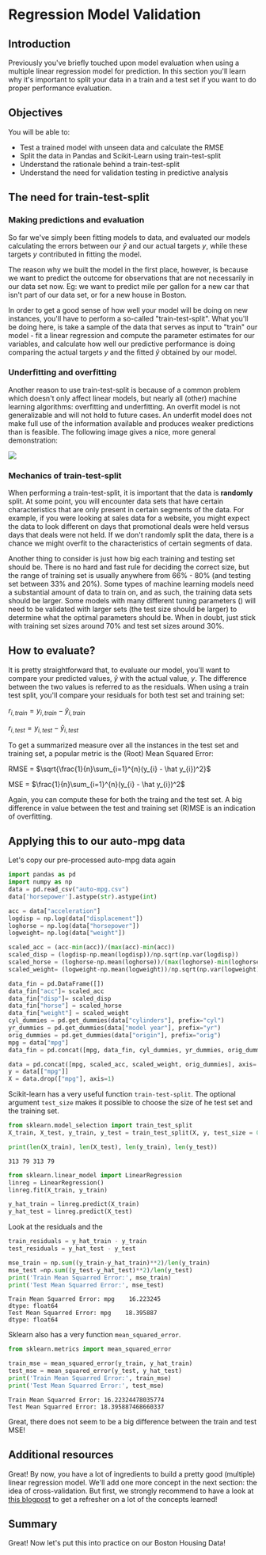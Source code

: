 
# Regression Model Validation

## Introduction

Previously you've briefly touched upon model evaluation when using a multiple linear regression model for prediction. In this section you'll learn why it's important to split your data in a train and a test set if you want to do proper performance evaluation.

## Objectives

You will be able to:
- Test a trained model with unseen data and calculate the RMSE
- Split the data in Pandas and Scikit-Learn using train-test-split
- Understand the rationale behind a train-test-split
- Understand the need for validation testing in predictive analysis

## The need for train-test-split

### Making predictions and evaluation

So far we've simply been fitting models to data, and evaluated our models calculating the errors between our $\hat y$ and our actual targets $y$, while these targets $y$ contributed in fitting the model.

The reason why we built the model in the first place, however, is because we want to predict the outcome for observations that are not necessarily in our data set now. Eg: we want to predict mile per gallon for a new car that isn't part of our data set, or for a new house in Boston.

In order to get a good sense of how well your model will be doing on new instances, you'll have to perform a so-called "train-test-split". What you'll be doing here, is take a sample of the data that serves as input to "train" our model - fit a linear regression and compute the parameter estimates for our variables, and calculate how well our predictive performance is doing comparing the actual targets $y$ and the fitted $\hat y$ obtained by our model.

### Underfitting and overfitting

Another reason to use train-test-split is because of a common problem which doesn't only affect linear models, but nearly all (other) machine learning algorithms: overfitting and underfitting. An overfit model is not generalizable and will not hold to future cases. An underfit model does not make full use of the information available and produces weaker predictions than is feasible. The following image gives a nice, more general demonstration:

<img src='./images/new_overfit_underfit.png'>

### Mechanics of train-test-split
When performing a train-test-split, it is important that the data is **randomly** split. At some point, you will encounter data sets that have certain characteristics that are only present in certain segments of the data. For example, if you were looking at sales data for a website, you might expect the data to look different on days that promotional deals were held versus days that deals were not held. If we don't randomly split the data, there is a chance we might overfit to the characteristics of certain segments of data.

Another thing to consider is just how big each training and testing set should be. There is no hard and fast rule for deciding the correct size, but the range of training set is usually anywhere from 66% - 80% (and testing set between 33% and 20%). Some types of machine learning models need a substantial amount of data to train on, and as such, the training data sets should be larger. Some models with many different tuning parameters () will need to be validated with larger sets (the test size should be larger) to determine what the optimal parameters should be. When in doubt, just stick with training set sizes around 70% and test set sizes around 30%.

## How to evaluate?

It is pretty straightforward that, to evaluate our model, you'll want to compare your predicted values, $\hat y$ with the actual value, $y$. The difference between the two values is referred to as the residuals. When using a train test split, you'll compare your residuals for both test set and training set:

$r_{i,train} = y_{i,train} - \hat y_{i,train}$ 

$r_{i,test} = y_{i,test} - \hat y_{i,test}$ 

To get a summarized measure over all the instances in the test set and training set, a popular metric is the (Root) Mean Squared Error:

RMSE = $\sqrt{\frac{1}{n}\sum_{i=1}^{n}(y_{i} - \hat y_{i})^2}$

MSE = $\frac{1}{n}\sum_{i=1}^{n}(y_{i} - \hat y_{i})^2$

Again, you can compute these for both the traing and the test set. A big difference in value between the test and training set (R)MSE is an indication of overfitting.

## Applying this to our auto-mpg data

Let's copy our pre-processed auto-mpg data again


```python
import pandas as pd
import numpy as np
data = pd.read_csv("auto-mpg.csv") 
data['horsepower'].astype(str).astype(int)

acc = data["acceleration"]
logdisp = np.log(data["displacement"])
loghorse = np.log(data["horsepower"])
logweight= np.log(data["weight"])

scaled_acc = (acc-min(acc))/(max(acc)-min(acc))	
scaled_disp = (logdisp-np.mean(logdisp))/np.sqrt(np.var(logdisp))
scaled_horse = (loghorse-np.mean(loghorse))/(max(loghorse)-min(loghorse))
scaled_weight= (logweight-np.mean(logweight))/np.sqrt(np.var(logweight))

data_fin = pd.DataFrame([])
data_fin["acc"]= scaled_acc
data_fin["disp"]= scaled_disp
data_fin["horse"] = scaled_horse
data_fin["weight"] = scaled_weight
cyl_dummies = pd.get_dummies(data["cylinders"], prefix="cyl")
yr_dummies = pd.get_dummies(data["model year"], prefix="yr")
orig_dummies = pd.get_dummies(data["origin"], prefix="orig")
mpg = data["mpg"]
data_fin = pd.concat([mpg, data_fin, cyl_dummies, yr_dummies, orig_dummies], axis=1)
```


```python
data = pd.concat([mpg, scaled_acc, scaled_weight, orig_dummies], axis= 1)
y = data[["mpg"]]
X = data.drop(["mpg"], axis=1)
```

Scikit-learn has a very useful function `train-test-split`. The optional argument `test_size` makes it possible to choose the size of he test set and the training set.


```python
from sklearn.model_selection import train_test_split
X_train, X_test, y_train, y_test = train_test_split(X, y, test_size = 0.2)
```


```python
print(len(X_train), len(X_test), len(y_train), len(y_test))
```

    313 79 313 79



```python
from sklearn.linear_model import LinearRegression
linreg = LinearRegression()
linreg.fit(X_train, y_train)

y_hat_train = linreg.predict(X_train)
y_hat_test = linreg.predict(X_test)
```

Look at the residuals and the 


```python
train_residuals = y_hat_train - y_train
test_residuals = y_hat_test - y_test
```


```python
mse_train = np.sum((y_train-y_hat_train)**2)/len(y_train)
mse_test =np.sum((y_test-y_hat_test)**2)/len(y_test)
print('Train Mean Squarred Error:', mse_train)
print('Test Mean Squarred Error:', mse_test)
```

    Train Mean Squarred Error: mpg    16.223245
    dtype: float64
    Test Mean Squarred Error: mpg    18.395887
    dtype: float64


Sklearn also has a very function `mean_squared_error`.


```python
from sklearn.metrics import mean_squared_error

train_mse = mean_squared_error(y_train, y_hat_train)
test_mse = mean_squared_error(y_test, y_hat_test)
print('Train Mean Squarred Error:', train_mse)
print('Test Mean Squarred Error:', test_mse)
```

    Train Mean Squarred Error: 16.22324478035774
    Test Mean Squarred Error: 18.395887468660337


Great, there does not seem to be a big difference between the train and test MSE!

## Additional resources

Great! By now, you have a lot of ingredients to build a pretty good (multiple) linear regression model. We'll add one more concept in the next section: the idea of cross-validation. But first, we strongly recommend to have a look at [this blogpost](https://towardsdatascience.com/linear-regression-in-python-9a1f5f000606) to get a refresher on a lot of the concepts learned!

## Summary 

Great! Now let's put this into practice on our Boston Housing Data!

